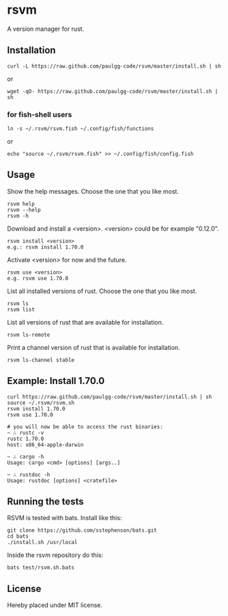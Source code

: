 # rsvm

A version manager for rust.

## Installation

```console
curl -L https://raw.github.com/paulgg-code/rsvm/master/install.sh | sh
```

or

```console
wget -qO- https://raw.github.com/paulgg-code/rsvm/master/install.sh | sh
```

### for fish-shell users

```console
ln -s ~/.rsvm/rsvm.fish ~/.config/fish/functions
```

or

```console
echo "source ~/.rsvm/rsvm.fish" >> ~/.config/fish/config.fish
```

## Usage

Show the help messages. Choose the one that you like most.

```console
rsvm help
rsvm --help
rsvm -h
```

Download and install a &lt;version&gt;. &lt;version&gt; could be for example "0.12.0".

```console
rsvm install <version>
e.g.: rsvm install 1.70.0
```

Activate &lt;version&gt; for now and the future.

```console
rsvm use <version>
e.g. rsvm use 1.70.0
```

List all installed versions of rust. Choose the one that you like most.

```console
rsvm ls
rsvm list
```

List all versions of rust that are available for installation.

```console
rsvm ls-remote
```

Print a channel version of rust that is available for installation.

```console
rsvm ls-channel stable
```

## Example: Install 1.70.0

```console
curl https://raw.github.com/paulgg-code/rsvm/master/install.sh | sh
source ~/.rsvm/rsvm.sh
rsvm install 1.70.0
rsvm use 1.70.0

# you will now be able to access the rust binaries:
~ ∴ rustc -v
rustc 1.70.0
host: x86_64-apple-darwin

~ ∴ cargo -h
Usage: cargo <cmd> [options] [args..]

~ ∴ rustdoc -h
Usage: rustdoc [options] <cratefile>
```

## Running the tests

RSVM is tested with bats. Install like this:

```console
git clone https://github.com/sstephenson/bats.git
cd bats
./install.sh /usr/local
```

Inside the rsvm repository do this:

```console
bats test/rsvm.sh.bats
```

## License

Hereby placed under MIT license.
